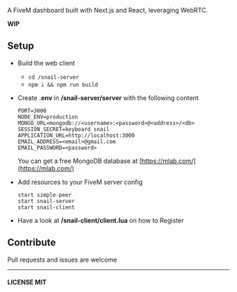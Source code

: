 A FiveM dashboard built with Next.js and React, leveraging WebRTC.

__WIP__

## Setup

* Build the web client
	* `cd /snail-server`
	* `npm i && npm run build`
* Create __.env__ in __/snail-server/server__ with the following content

	```
	PORT=3000
	NODE_ENV=production
	MONGO_URL=mongodb://<username>:<password>@<address>/<db>
	SESSION_SECRET=keyboard snail
	APPLICATION_URL=http://localhost:3000
	EMAIL_ADDRESS=<email>@gmail.com
	EMAIL_PASSWORD=<password>
	```
	You can get a free MongoDB database at [https://mlab.com/](https://mlab.com/)

* Add resources to your FiveM server config
	```
	start simple-peer
	start snail-server
	start snail-client
	```

* Have a look at __/snail-client/client.lua__ on how to Register

## Contribute
Pull requests and issues are welcome

***

#### LICENSE MIT
